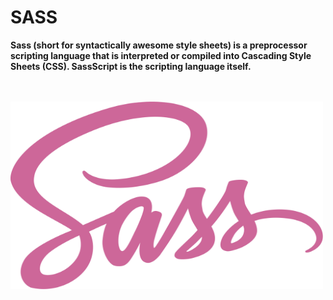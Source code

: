# SASS
__Sass (short for syntactically awesome style sheets) is a preprocessor scripting language that is interpreted or compiled into Cascading Style Sheets (CSS). SassScript is the scripting language itself.__

<br>
<br>

<img src="Sass.png" alt="Sass Logo" height="300px" width="500px" style="align:center;" >
